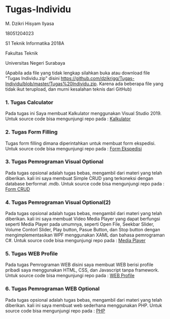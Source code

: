 # Tugas-Individu

M. Dzikri Hisyam Ilyasa

18051204023

S1 Teknik Informatika 2018A

Fakultas Teknik 

Universitas Negeri Surabaya

(Apabila ada file yang tidak lengkap silahkan buka atau download file "Tugas Individu.zip" disini https://github.com/dzikrigg/Tugas-Individu/blob/master/Tugas%20Individu.zip. Karena ada beberapa file yang tidak ikut terupload, dan murni kesalahan teknis dari GitHub)

### 1. Tugas Calculator
Pada tugas ini Saya membuat Kalkulator menggunakan Visual Studio 2019. 
Untuk source code bisa mengunjungi repo pada : [Kalkulator](https://github.com/dzikrigg/Tugas-Individu/tree/master/Kalkulator/cal/cal)

### 2. Tugas Form Filling
Tugas form filling dimana diperintahkan untuk membuat form ekspedisi. Untuk source code bisa mengunjungi repo pada : [Form Ekspedisi](https://github.com/dzikrigg/Tugas-Individu/tree/master/Form%20Ekspedisi/Form%20pengiriman/Form%20pengiriman)

### 3. Tugas Pemrograman Visual Optional
Pada tugas opsional adalah tugas bebas, mengambil dari materi yang telah diberikan. kali ini saya membuat Simple CRUD yang terkoneksi dengan database berformat .mdb. Untuk source code bisa mengunjungi repo pada : [Form CRUD](https://github.com/dzikrigg/Tugas-Individu/blob/master/FormCRUD.zip)

### 4. Tugas Pemrograman Visual Optional(2)
Pada tugas opsional adalah tugas bebas, mengambil dari materi yang telah diberikan. kali ini saya membuat Video Media Player yang dapat berfungsi seperti Media Player pada umumnya, seperti Open File, Seekbar Slider, Volume Contorl Slider, Play button, Pasue Button, dan Stop button dengan mengimplementasikan WPF menggunakan XAML dan bahasa pemrograman C#. Untuk source code bisa mengunjungi repo pada : [Media Player](https://github.com/dzikrigg/Tugas-Individu/tree/master/MediaPlayer)


### 5. Tugas WEB Profile
Pada tugas Pemrograman WEB disini saya membuat WEB berisi profile pribadi saya menggunakan HTML, CSS, dan Javascript tanpa framework. Untuk source code bisa mengunjungi repo pada : [WEB Profile](https://github.com/dzikrigg/Tugas-Individu/tree/master/WEB%20profile/WEB)

### 6. Tugas Pemrograman WEB Optional
Pada tugas opsional adalah tugas bebas, mengambil dari materi yang telah diberikan. kali ini saya membuat web sederhana menggunakan PHP. Untuk source code bisa mengunjungi repo pada : [PHP](https://github.com/dzikrigg/Tugas-Individu/tree/master/PHP/web_php)




